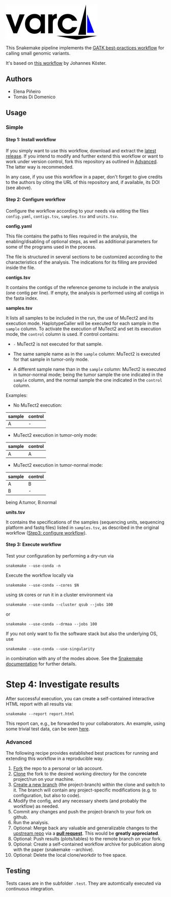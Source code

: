![Varca](img/logo.png)

This Snakemake pipeline implements the [GATK best-practices workflow](https://software.broadinstitute.org/gatk/best-practices/workflow?id=11145) for calling small genomic variants.

It's based on [this workflow](https://github.com/snakemake-workflows/dna-seq-gatk-variant-calling/releases) by Johannes Köster.

## Authors

* Elena Piñeiro
* Tomás Di Domenico

## Usage

### Simple

#### Step 1: Install workflow

If you simply want to use this workflow, download and extract the [latest release](https://github.com/snakemake-workflows/dna-seq-gatk-variant-calling/releases).
If you intend to modify and further extend this workflow or want to work under version control, fork this repository as outlined in [Advanced](#advanced). The latter way is recommended.

In any case, if you use this workflow in a paper, don't forget to give credits to the authors by citing the URL of this repository and, if available, its DOI (see above).

#### Step 2: Configure workflow

Configure the workflow according to your needs via editing the files `config.yaml`, `contigs.tsv`, `samples.tsv` and `units.tsv`.

**config.yaml**

This file contains the paths to files required in the analysis, the enabling/disabling of optional steps, as well as additional parameters for some of the programs used in the process.

The file is structured in several sections to be customized according to the characteristics of the analysis. The indications for its filling are provided inside the file.

**contigs.tsv**

It contains the contigs of the reference genome to include in the analysis (one contig per line). If empty, the analysis is performed using all contigs in the fasta index.

**samples.tsv**

It lists all samples to be included in the run, the use of MuTect2 and its execution mode. HaplotypeCaller will be executed for each sample in the `sample` column. To activate the execution of MuTect2 and set its execution mode, the `control` column is used. If control contains:

- `-` MuTect2 is not executed for that sample.

- The same sample name as in the `sample` column: MuTect2 is executed for that sample in tumor-only mode.
- A different sample name than in the `sample` column: MuTect2 is executed in tumor-normal mode; being the tumor sample the one indicated in the `sample` column, and the normal sample the one indicated in the `control` column.

Examples:

- No MuTect2 execution:

| sample | control |
| ------ | ------ |
| A | - |

- MuTect2 execution in tumor-only mode:

| sample | control |
| ------ | ------ |
| A | A |

- MuTect2 execution in tumor-normal mode:

| sample | control |
| ------ | ------ |
| A | B |
| B | - |

being A:tumor, B:normal

**units.tsv**

It contains the specifications of the samples (sequencing units, sequencing platform and fastq files) listed in `samples.tsv`, as described in the original workflow ([Step3: configure workflow](https://snakemake.github.io/snakemake-workflow-catalog/?usage=snakemake-workflows%2Fdna-seq-gatk-variant-calling)).

#### Step 3: Execute workflow

Test your configuration by performing a dry-run via

    snakemake --use-conda -n

Execute the workflow locally via

    snakemake --use-conda --cores $N

using `$N` cores or run it in a cluster environment via

    snakemake --use-conda --cluster qsub --jobs 100

or

    snakemake --use-conda --drmaa --jobs 100

If you not only want to fix the software stack but also the underlying OS, use

    snakemake --use-conda --use-singularity

in combination with any of the modes above.
See the [Snakemake documentation](https://snakemake.readthedocs.io/en/stable/executable.html) for further details.

# Step 4: Investigate results

After successful execution, you can create a self-contained interactive HTML report with all results via:

    snakemake --report report.html

This report can, e.g., be forwarded to your collaborators.
An example, using some trivial test data, can be seen [here](https://cdn.rawgit.com/snakemake-workflows/dna-seq-gatk-variant-calling/master/.test/report.html).

### Advanced

The following recipe provides established best practices for running and extending this workflow in a reproducible way.

1. [Fork](https://help.github.com/en/articles/fork-a-repo) the repo to a personal or lab account.
2. [Clone](https://help.github.com/en/articles/cloning-a-repository) the fork to the desired working directory for the concrete project/run on your machine.
3. [Create a new branch](https://git-scm.com/docs/gittutorial#_managing_branches) (the project-branch) within the clone and switch to it. The branch will contain any project-specific modifications (e.g. to configuration, but also to code).
4. Modify the config, and any necessary sheets (and probably the workflow) as needed.
5. Commit any changes and push the project-branch to your fork on github.
6. Run the analysis.
7. Optional: Merge back any valuable and generalizable changes to the [upstream repo](https://github.com/snakemake-workflows/dna-seq-gatk-variant-calling) via a [**pull request**](https://help.github.com/en/articles/creating-a-pull-request). This would be **greatly appreciated**.
8. Optional: Push results (plots/tables) to the remote branch on your fork.
9. Optional: Create a self-contained workflow archive for publication along with the paper (snakemake --archive).
10. Optional: Delete the local clone/workdir to free space.


## Testing

Tests cases are in the subfolder `.test`. They are automtically executed via continuous integration.
